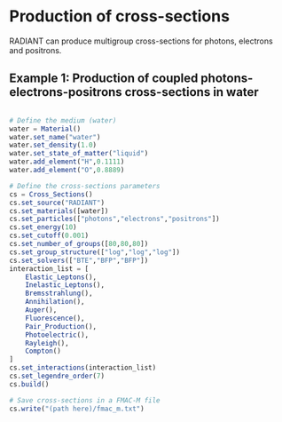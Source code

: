 # Production of cross-sections

RADIANT can produce multigroup cross-sections for photons, electrons and positrons.

## Example 1: Production of coupled photons-electrons-positrons cross-sections in water

```julia

# Define the medium (water)
water = Material()
water.set_name("water")
water.set_density(1.0)
water.set_state_of_matter("liquid")
water.add_element("H",0.1111)
water.add_element("O",0.8889)

# Define the cross-sections parameters
cs = Cross_Sections()
cs.set_source("RADIANT")
cs.set_materials([water]) 
cs.set_particles(["photons","electrons","positrons"])
cs.set_energy(10)
cs.set_cutoff(0.001)
cs.set_number_of_groups([80,80,80])
cs.set_group_structure(["log","log","log"])
cs.set_solvers(["BTE","BFP","BFP"])
interaction_list = [
    Elastic_Leptons(),
    Inelastic_Leptons(),
    Bremsstrahlung(),
    Annihilation(),
    Auger(),
    Fluorescence(),
    Pair_Production(),
    Photoelectric(),
    Rayleigh(),
    Compton()
]
cs.set_interactions(interaction_list)
cs.set_legendre_order(7)
cs.build()

# Save cross-sections in a FMAC-M file
cs.write("(path here)/fmac_m.txt")

```

